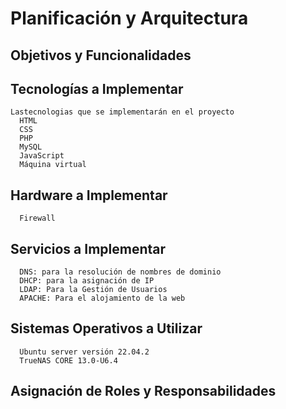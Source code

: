 # Planificación  y Arquitectura

  ## Objetivos y Funcionalidades
      
  ## Tecnologías a Implementar
    Lastecnologias que se implementarán en el proyecto 
      HTML
      CSS
      PHP
      MySQL
      JavaScript
      Máquina virtual 
  ## Hardware a Implementar 
      Firewall
      
  ## Servicios a Implementar
      DNS: para la resolución de nombres de dominio
      DHCP: para la asignación de IP 
      LDAP: Para la Gestión de Usuarios
      APACHE: Para el alojamiento de la web
      
  ## Sistemas Operativos a Utilizar
      Ubuntu server versión 22.04.2
      TrueNAS CORE 13.0-U6.4
      
  ## Asignación de Roles y Responsabilidades
      
